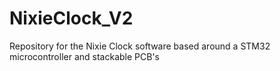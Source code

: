 # NixieClock_V2
Repository for the Nixie Clock software based around a STM32 microcontroller and stackable PCB's
